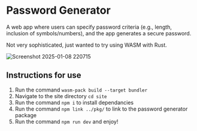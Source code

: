 # Password Generator

A web app where users can specify password criteria (e.g., length, inclusion of symbols/numbers), and the app generates a secure password.

Not very sophisticated, just wanted to try using WASM with Rust.

![Screenshot 2025-01-08 220715](https://github.com/user-attachments/assets/b7508f98-a4fe-401b-81f1-50a6632dd116)

## Instructions for use
1. Run the command `wasm-pack build --target bundler`
1. Navigate to the site directory `cd site`
2. Run the command `npm i` to install dependancies
3. Run the command `npm link ../pkg/` to link to the password generator package
4. Run the command `npm run dev` and enjoy!
